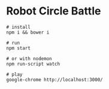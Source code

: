 
# Robot Circle Battle

    # install
    npm i && bower i

    # run
    npm start

    # or with nodemon
    npm run-script watch

    # play
    google-chrome http://localhost:3000/
